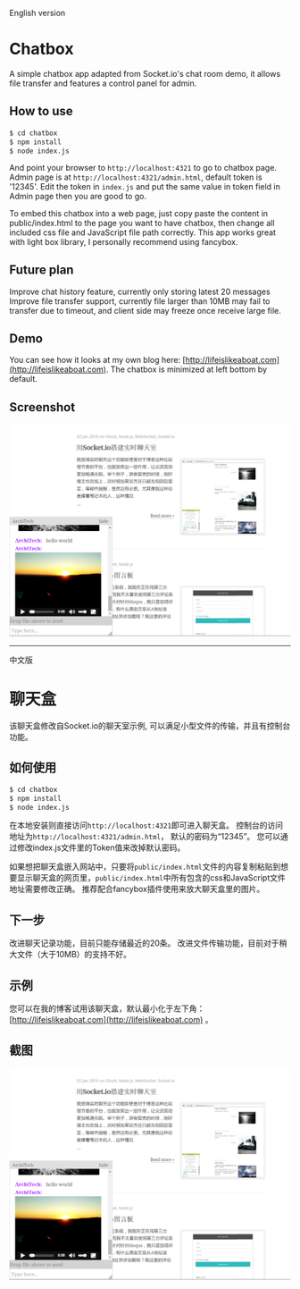English version



# Chatbox

A simple chatbox app adapted from Socket.io's chat room demo, it allows file transfer and features a control panel for admin.


## How to use

```
$ cd chatbox
$ npm install
$ node index.js
```

And point your browser to `http://localhost:4321` to go to chatbox page.
Admin page is at `http://localhost:4321/admin.html`, default token is '12345'. 
Edit the token in `index.js` and put the same value in token field in Admin page then you are good to go. 


To embed this chatbox into a web page, just copy paste the content in public/index.html to the page you want to have chatbox, then change all included css file and JavaScript file path correctly. This app works great with light box library, I personally recommend using fancybox. 

## Future plan

Improve chat history feature, currently only storing latest 20 messages
Improve file transfer support, currently file larger than 10MB may fail to transfer due to timeout, and client side may freeze once receive large file.


## Demo

You can see how it looks at my own blog here: [http://lifeislikeaboat.com](http://lifeislikeaboat.com). The chatbox is minimized at left bottom by default.

## Screenshot

![screenshot](/Screenshot.png?raw=true "Screenshot")


-----------------------------------------------------------
中文版



# 聊天盒

该聊天盒修改自Socket.io的聊天室示例, 可以满足小型文件的传输，并且有控制台功能。


## 如何使用


```
$ cd chatbox
$ npm install
$ node index.js
```

在本地安装则直接访问`http://localhost:4321`即可进入聊天盒。
控制台的访问地址为`http://localhost:4321/admin.html`， 默认的密码为“12345”。
您可以通过修改index.js文件里的Token值来改掉默认密码。


如果想把聊天盒嵌入网站中，只要将`public/index.html`文件的内容复制粘贴到想要显示聊天盒的网页里，`public/index.html`中所有包含的css和JavaScript文件地址需要修改正确。
推荐配合fancybox插件使用来放大聊天盒里的图片。


## 下一步

改进聊天记录功能，目前只能存储最近的20条。
改进文件传输功能，目前对于稍大文件（大于10MB）的支持不好。


## 示例

您可以在我的博客试用该聊天盒，默认最小化于左下角： [http://lifeislikeaboat.com](http://lifeislikeaboat.com) 。


## 截图

![screenshot](/Screenshot.png?raw=true "Screenshot")
